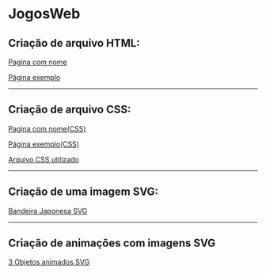 # JogosWeb
<h2>Criação de arquivo HTML: </h2>
<p><a href="https://dreyui.github.io/JogosWeb/andrey.html">Pagina com nome</a></p>
<p><a href="https://dreyui.github.io/JogosWeb/pagina2.html">Página exemplo</a></p>
<hr>
<h2>Criação de arquivo CSS: </h2>
<p><a href="https://dreyui.github.io/JogosWeb/andreycss.html">Pagina com nome(CSS)</a></p>
<p><a href="https://dreyui.github.io/JogosWeb/pagina2css.html">Página exemplo(CSS)</a></p>
<p><a href="https://dreyui.github.io/JogosWeb/styles.css">Arquivo CSS utilizado</a></p>
<hr>
<h2>Criação de uma imagem SVG: </h2>
<p><a href="https://dreyui.github.io/JogosWeb/japanflag.html">Bandeira Japonesa SVG</a></p>
<hr>
<h2>Criação de animações com imagens SVG</h2>
<p><a href="https://dreyui.github.io/JogosWeb/animations_svg.html">3 Objetos animados SVG</a></p>

 
